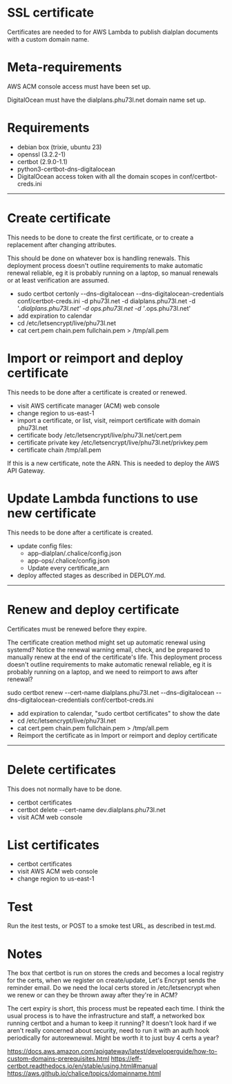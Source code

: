 # SSL certificate

Certificates are needed to for AWS Lambda to publish dialplan documents with a custom domain name.

# Meta-requirements

AWS ACM console access must have been set up.

DigitalOcean must have the dialplans.phu73l.net domain name set up.

# Requirements

- debian box (trixie, ubuntu 23)
- openssl (3.2.2-1)
- certbot (2.9.0-1.1)
- python3-certbot-dns-digitalocean
- DigitalOcean access token with all the domain scopes in conf/certbot-creds.ini

---

# Create certificate

This needs to be done to create the first certificate, or to create a replacement after changing attributes.

This should be done on whatever box is handling renewals. This deployment process doesn't outline requirements to make automatic renewal reliable, eg it is probably running on a laptop, so manual renewals or at least verification are assumed.

- sudo certbot certonly --dns-digitalocean --dns-digitalocean-credentials conf/certbot-creds.ini -d phu73l.net -d dialplans.phu73l.net -d '*.dialplans.phu73l.net' -d ops.phu73l.net -d '*.ops.phu73l.net'
- add expiration to calendar
- cd /etc/letsencrypt/live/phu73l.net
- cat cert.pem chain.pem fullchain.pem > /tmp/all.pem

# Import or reimport and deploy certificate

This needs to be done after a certificate is created or renewed.

- visit AWS certificate manager (ACM) web console
- change region to us-east-1
- import a certificate, or list, visit, reimport certificate with domain phu73l.net
 - certificate body /etc/letsencrypt/live/phu73l.net/cert.pem
 - certificate private key /etc/letsencrypt/live/phu73l.net/privkey.pem
 - certificate chain /tmp/all.pem
 
If this is a new certificate, note the ARN. This is needed to deploy the AWS API Gateway.

# Update Lambda functions to use new certificate

This needs to be done after a certificate is created.

- update config files:
  - app-dialplan/.chalice/config.json
  - app-ops/.chalice/config.json  
  - Update every certificate_arn
- deploy affected stages as described in DEPLOY.md.

---

# Renew and deploy certificate

Certificates must be renewed before they expire.

The certificate creation method might set up automatic renewal using systemd? Notice the renewal warning email, check, and be prepared to manually renew at the end of the certificate's life. This deployment process doesn't outline requirements to make automatic renewal reliable, eg it is probably running on a laptop, and we need to reimport to aws after renewal?

sudo certbot renew --cert-name dialplans.phu73l.net --dns-digitalocean --dns-digitalocean-credentials conf/certbot-creds.ini

- add expiration to calendar, "sudo certbot certificates" to show the date
- cd /etc/letsencrypt/live/phu73l.net
- cat cert.pem chain.pem fullchain.pem > /tmp/all.pem
- Reimport the certificate as in Import or reimport and deploy certificate

---

# Delete certificates

This does not normally have to be done.

- certbot certificates
- certbot delete --cert-name dev.dialplans.phu73l.net
- visit ACM web console

# List certificates

- certbot certificates
- visit AWS ACM web console
- change region to us-east-1


# Test

Run the itest tests, or POST to a smoke test URL, as described in test.md.

# Notes

The box that certbot is run on stores the creds and becomes a local registry for the certs, when we register on create/update, Let's Encrypt sends the reminder email. Do we need the local certs stored in /etc/letsencrypt when we renew or can they be thrown away after they're in ACM?

The cert expiry is short, this process must be repeated each time. I think the usual process is to have the infrastructure and staff, a networked box running certbot and a human to keep it running? It doesn't look hard if we aren't really concerned about security, need to run it with an auth hook periodically for autorewnewal. Might be worth it to just buy 4 certs a year?

https://docs.aws.amazon.com/apigateway/latest/developerguide/how-to-custom-domains-prerequisites.html
https://eff-certbot.readthedocs.io/en/stable/using.html#manual
https://aws.github.io/chalice/topics/domainname.html

